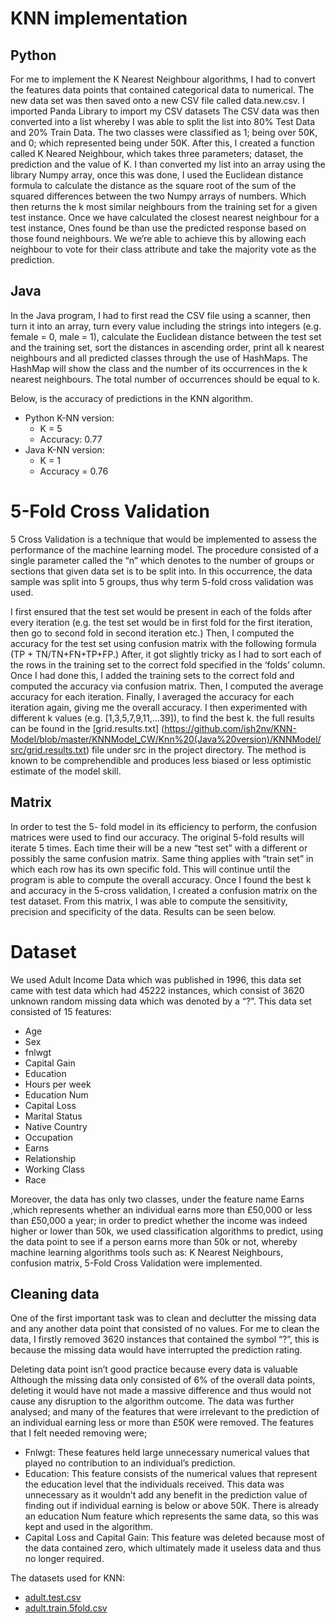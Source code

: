 
# KNN implementation

## Python
For me to implement the K Nearest Neighbour algorithms, I had to convert the features data points that contained categorical data to numerical. The new data set was then saved onto a new CSV file called data.new.csv. I imported Panda Library to import my CSV datasets The CSV data was then converted into a list whereby I was able to split the list into 80% Test Data and 20% Train Data. The two classes were classified as 1; being over 50K, and 0; which represented being under 50K. After this, I created a function called K Neared Neighbour, which takes three parameters; dataset, the prediction and the value of K. I than converted my list into an array using the library Numpy array, once this was done, I used the Euclidean distance formula to calculate the distance as the square root of the sum of the squared differences between the two Numpy arrays of numbers. Which then returns the k most similar neighbours from the training set for a given test instance. Once we have calculated the closest nearest neighbour for a test instance, Ones found be than use the predicted response based on those found neighbours. We we’re able to achieve this by allowing each neighbour to vote for their class attribute and take the majority vote as the prediction.

## Java
In the Java program, I had to first read the CSV file using a scanner, then turn it into an array, turn every value including the strings into integers (e.g. female = 0, male = 1), calculate the Euclidean distance between the test set and the training set, sort the distances in ascending order, print all k nearest neighbours and all predicted classes through the use of HashMaps. The HashMap will show the class and the number of its occurrences in the k nearest neighbours. The total number of occurrences should be equal to k.

Below, is the accuracy of predictions in the KNN algorithm.
* Python K-NN version:
   - K = 5
   - Accuracy: 0.77
* Java K-NN version:
   - K = 1
   - Accuracy = 0.76

# 5-Fold Cross Validation 

5 Cross Validation is a technique that would be implemented to assess the performance of the machine learning model. The procedure consisted of a single parameter called the “n” which denotes to the number of groups or sections that given data set is to be split into. In this occurrence, the data sample was split into 5 groups, thus why term 5-fold cross validation was used. 

I first ensured that the test set would be present in each of the folds after every iteration (e.g. the test set would be in first fold for the first iteration, then go to second fold in second iteration etc.) Then, I computed the accuracy for the test set using confusion matrix with the following formula (TP + TN/TN+FN+TP+FP.) After, it got slightly tricky as I had to sort each of the rows in the training set to the correct fold specified in the ‘folds’ column. Once I had done this, I added the training sets to the correct fold and computed the accuracy via confusion matrix. Then, I computed the average accuracy for each iteration. Finally, I averaged the accuracy for each iteration again, giving me the overall accuracy. I then experimented with different k values (e.g. [1,3,5,7,9,11,…39]), to find the best k. the full results can be found in the [grid.results.txt] (https://github.com/ish2nv/KNN-Model/blob/master/KNNModel_CW/Knn%20(Java%20version)/KNNModel/src/grid.results.txt) file under src in the project directory.
The method is known to be comprehendible and produces less biased or less optimistic estimate of the model skill. 

## Matrix 
In order to test the 5- fold model in its efficiency to perform, the confusion matrices were used to find our accuracy. The original 5-fold results will iterate 5 times. Each time their will be a new “test set” with a different or possibly the same confusion matrix. Same thing applies with “train set” in which each row has its own specific fold.  This will continue until the program is able to compute the overall accuracy. Once I found the best k and accuracy in the 5-cross validation, I created a confusion matrix on the test dataset. From this matrix, I was able to compute the sensitivity, precision and specificity of the data. Results can be seen below. 









# Dataset

We used Adult Income Data which was published in 1996, this data set came with test data which had 45222 instances, which consist of 3620 unknown random missing data which was denoted by a “?”. This data set consisted of 15 features:
*	Age 	
*	Sex
*	fnlwgt	
*	Capital Gain 
*	Education 	
*	Hours per week 
*	Education Num 	
*	Capital Loss 
*	Marital Status 	
*	Native Country 
*	Occupation 	
*	Earns 
*	Relationship 	
*	Working Class 
*	Race	

Moreover, the data has only two classes, under the feature name Earns ,which represents whether an individual earns more than £50,000 or less than £50,000 a year; in order to predict whether the income was indeed higher or lower than 50k, we used classification algorithms to predict, using the data point to see if a person earns more than 50k or not, whereby machine learning algorithms tools such as: K Nearest Neighbours, confusion matrix, 5-Fold Cross Validation were implemented. 


## Cleaning data

One of the first important task was to clean and declutter the missing data and any another data point that consisted of no values. For me to clean the data, I firstly removed 3620 instances that contained the symbol “?”, this is because the missing data would have interrupted the prediction rating. 

Deleting data point isn’t good practice because every data is valuable Although the missing data only consisted of 6% of the overall data points, deleting it would have not made a massive difference and thus would not cause any disruption to the algorithm outcome. The data was further analysed; and many of the features that were irrelevant to the prediction of an individual earning less or more than £50K were removed. The features that I felt needed removing were; 

*	Fnlwgt: These features held large unnecessary numerical values that played no contribution to an individual’s prediction. 
*	Education: This feature consists of the numerical values that represent the education level that the individuals received. This data was unnecessary as it wouldn’t add any benefit in the prediction value of finding out if individual earning is below or above 50K. There is already an education Num feature which represents the same data, so this was kept and used in the algorithm. 
*	Capital Loss and Capital Gain: This feature was deleted because most of the data contained zero, which ultimately made it useless data and thus no longer required. 


The datasets used for KNN:
* [adult.test.csv](https://github.com/ish2nv/KNN-Model/blob/master/KNNModel_CW/Knn%20(Java%20version)/KNNModel/src/adult.test.csv)
* [adult.train.5fold.csv](https://github.com/ish2nv/KNN-Model/blob/master/KNNModel_CW/Knn%20(Java%20version)/KNNModel/src/adult.train.5fold.csv)

